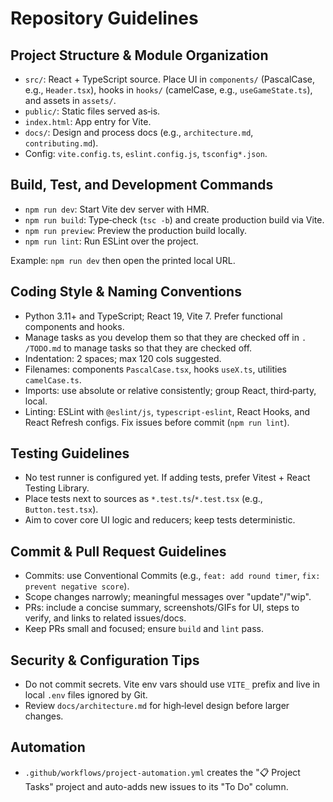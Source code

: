 # Repository Guidelines

## Project Structure & Module Organization
- `src/`: React + TypeScript source. Place UI in `components/` (PascalCase, e.g., `Header.tsx`), hooks in `hooks/` (camelCase, e.g., `useGameState.ts`), and assets in `assets/`.
- `public/`: Static files served as‑is.
- `index.html`: App entry for Vite.
- `docs/`: Design and process docs (e.g., `architecture.md`, `contributing.md`).
- Config: `vite.config.ts`, `eslint.config.js`, `tsconfig*.json`.

## Build, Test, and Development Commands
- `npm run dev`: Start Vite dev server with HMR.
- `npm run build`: Type‑check (`tsc -b`) and create production build via Vite.
- `npm run preview`: Preview the production build locally.
- `npm run lint`: Run ESLint over the project.

Example: `npm run dev` then open the printed local URL.

## Coding Style & Naming Conventions
- Python 3.11+ and TypeScript; React 19, Vite 7. Prefer functional components and hooks.
- Manage tasks as you develop them so that they are checked off in `. /TODO.md` to manage tasks so that they are checked off.
- Indentation: 2 spaces; max 120 cols suggested.
- Filenames: components `PascalCase.tsx`, hooks `useX.ts`, utilities `camelCase.ts`.
- Imports: use absolute or relative consistently; group React, third‑party, local.
- Linting: ESLint with `@eslint/js`, `typescript-eslint`, React Hooks, and React Refresh configs. Fix issues before commit (`npm run lint`).

## Testing Guidelines
- No test runner is configured yet. If adding tests, prefer Vitest + React Testing Library.
- Place tests next to sources as `*.test.ts`/`*.test.tsx` (e.g., `Button.test.tsx`).
- Aim to cover core UI logic and reducers; keep tests deterministic.

## Commit & Pull Request Guidelines
- Commits: use Conventional Commits (e.g., `feat: add round timer`, `fix: prevent negative score`).
- Scope changes narrowly; meaningful messages over "update"/"wip".
- PRs: include a concise summary, screenshots/GIFs for UI, steps to verify, and links to related issues/docs.
- Keep PRs small and focused; ensure `build` and `lint` pass.

## Security & Configuration Tips
- Do not commit secrets. Vite env vars should use `VITE_` prefix and live in local `.env` files ignored by Git.
- Review `docs/architecture.md` for high‑level design before larger changes.

## Automation
- `.github/workflows/project-automation.yml` creates the "📋 Project Tasks" project and auto-adds new issues to its "To Do" column.
